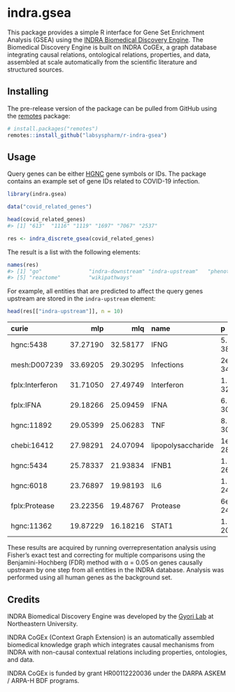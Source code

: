 # indra.gsea

This package provides a simple R interface for Gene Set Enrichment
Analysis (GSEA) using the [INDRA Biomedical Discovery
Engine](https://discovery.indra.bio/). The Biomedical Discovery Engine
is built on INDRA CoGEx, a graph database integrating causal relations,
ontological relations, properties, and data, assembled at scale
automatically from the scientific literature and structured sources.

## Installing

The pre-release version of the package can be pulled from GitHub using
the [remotes](https://cran.r-project.org/package=remotes) package:

``` r
# install.packages("remotes")
remotes::install_github("labsyspharm/r-indra-gsea")
```

## Usage

Query genes can be either [HGNC](https://www.genenames.org/) gene
symbols or IDs. The package contains an example set of gene IDs related
to COVID-19 infection.

``` r
library(indra.gsea)

data("covid_related_genes")

head(covid_related_genes)
#> [1] "613"  "1116" "1119" "1697" "7067" "2537"

res <- indra_discrete_gsea(covid_related_genes)
```

The result is a list with the following elements:

``` r
names(res)
#> [1] "go"               "indra-downstream" "indra-upstream"   "phenotype"
#> [5] "reactome"         "wikipathways"
```

For example, all entities that are predicted to affect the query genes
upstream are stored in the `indra-upstream` element:

``` r
head(res[["indra-upstream"]], n = 10)
```

| curie           |      mlp |      mlq | name               | p       | q       |
|:----------------|---------:|---------:|:-------------------|:--------|:--------|
| hgnc:5438       | 37.27190 | 32.58177 | IFNG               | 5.3e-38 | 2.6e-33 |
| mesh:D007239    | 33.69205 | 29.30295 | Infections         | 2e-34   | 5e-30   |
| fplx:Interferon | 31.71050 | 27.49749 | Interferon         | 1.9e-32 | 3.2e-28 |
| fplx:IFNA       | 29.18266 | 25.09459 | IFNA               | 6.6e-30 | 8e-26   |
| hgnc:11892      | 29.05399 | 25.06283 | TNF                | 8.8e-30 | 8.7e-26 |
| chebi:16412     | 27.98291 | 24.07094 | lipopolysaccharide | 1e-28   | 8.5e-25 |
| hgnc:5434       | 25.78337 | 21.93834 | IFNB1              | 1.6e-26 | 1.2e-22 |
| hgnc:6018       | 23.76897 | 19.98193 | IL6                | 1.7e-24 | 1e-20   |
| fplx:Protease   | 23.22356 | 19.48767 | Protease           | 6e-24   | 3.3e-20 |
| hgnc:11362      | 19.87229 | 16.18216 | STAT1              | 1.3e-20 | 6.6e-17 |

These results are acquired by running overrepresentation analysis using
Fisher’s exact test and correcting for multiple comparisons using the
Benjamini-Hochberg (FDR) method with α = 0.05 on genes causally upstream
by one step from all entities in the INDRA database. Analysis was
performed using all human genes as the background set.

## Credits

INDRA Biomedical Discovery Engine was developed by the
[Gyori Lab](https://gyorilab.github.io/) at Northeastern University.

INDRA CoGEx (Context Graph Extension) is an automatically assembled biomedical
knowledge graph which integrates causal mechanisms from INDRA with non-causal
contextual relations including properties, ontologies, and data.

INDRA CoGEx is funded by grant HR00112220036 under the DARPA ASKEM / ARPA-H BDF
programs.
